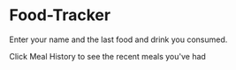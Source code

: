 # Food-Tracker

Enter your name and the last food and drink you consumed.

Click Meal History to see the recent meals you've had
